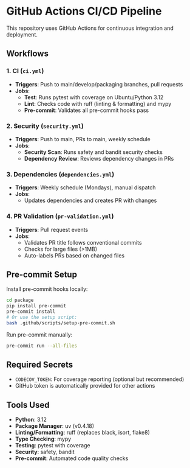 # GitHub Actions CI/CD Pipeline

This repository uses GitHub Actions for continuous integration and deployment.

## Workflows

### 1. CI (`ci.yml`)
- **Triggers**: Push to main/develop/packaging branches, pull requests
- **Jobs**:
  - **Test**: Runs pytest with coverage on Ubuntu/Python 3.12
  - **Lint**: Checks code with ruff (linting & formatting) and mypy
  - **Pre-commit**: Validates all pre-commit hooks pass

### 2. Security (`security.yml`)
- **Triggers**: Push to main, PRs to main, weekly schedule
- **Jobs**:
  - **Security Scan**: Runs safety and bandit security checks
  - **Dependency Review**: Reviews dependency changes in PRs

### 3. Dependencies (`dependencies.yml`)
- **Triggers**: Weekly schedule (Mondays), manual dispatch
- **Jobs**:
  - Updates dependencies and creates PR with changes

### 4. PR Validation (`pr-validation.yml`)
- **Triggers**: Pull request events
- **Jobs**:
  - Validates PR title follows conventional commits
  - Checks for large files (>1MB)
  - Auto-labels PRs based on changed files

## Pre-commit Setup

Install pre-commit hooks locally:

```bash
cd package
pip install pre-commit
pre-commit install
# Or use the setup script:
bash .github/scripts/setup-pre-commit.sh
```

Run pre-commit manually:
```bash
pre-commit run --all-files
```

## Required Secrets

- `CODECOV_TOKEN`: For coverage reporting (optional but recommended)
- GitHub token is automatically provided for other actions

## Tools Used

- **Python**: 3.12
- **Package Manager**: uv (v0.4.18)
- **Linting/Formatting**: ruff (replaces black, isort, flake8)
- **Type Checking**: mypy
- **Testing**: pytest with coverage
- **Security**: safety, bandit
- **Pre-commit**: Automated code quality checks